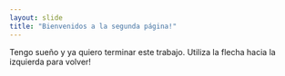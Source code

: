 ```yaml
---
layout: slide
title: "Bienvenidos a la segunda página!"
---
```

Tengo sueño y ya quiero terminar este trabajo. 
Utiliza la flecha hacia la izquierda para volver!